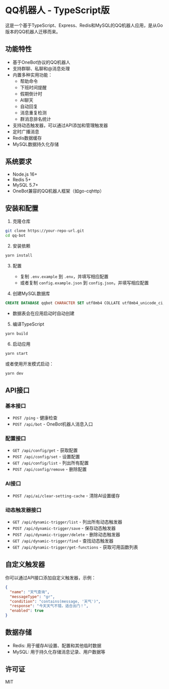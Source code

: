 # QQ机器人 - TypeScript版

这是一个基于TypeScript、Express、Redis和MySQL的QQ机器人应用，是从Go版本的QQ机器人迁移而来。

## 功能特性

- 基于OneBot协议的QQ机器人
- 支持群聊、私聊和@消息处理
- 内置多种实用功能：
  - 帮助命令
  - 下班时间提醒
  - 假期倒计时
  - AI聊天
  - 自动回复
  - 消息重复检测
  - 群消息排名统计
- 支持动态触发器，可以通过API添加和管理触发器
- 定时广播消息
- Redis数据缓存
- MySQL数据持久化存储

## 系统要求

- Node.js 16+
- Redis 5+
- MySQL 5.7+
- OneBot兼容的QQ机器人框架（如go-cqhttp）

## 安装和配置

1. 克隆仓库
```bash
git clone https://your-repo-url.git
cd qq-bot
```

2. 安装依赖
```bash
yarn install
```

3. 配置
   - 复制 `.env.example` 到 `.env`，并填写相应配置
   - 或者复制 `config.example.json` 到 `config.json`，并填写相应配置

4. 创建MySQL数据库
```sql
CREATE DATABASE qqbot CHARACTER SET utf8mb4 COLLATE utf8mb4_unicode_ci;
```
   - 数据表会在应用启动时自动创建

5. 编译TypeScript
```bash
yarn build
```

6. 启动应用
```bash
yarn start
```

或者使用开发模式启动：
```bash
yarn dev
```

## API接口

### 基本接口
- `POST /ping` - 健康检查
- `POST /api/bot` - OneBot机器人消息入口

### 配置接口
- `GET /api/config/get` - 获取配置
- `POST /api/config/set` - 设置配置
- `GET /api/config/list` - 列出所有配置
- `POST /api/config/remove` - 删除配置

### AI接口
- `POST /api/ai/clear-setting-cache` - 清除AI设置缓存

### 动态触发器接口
- `GET /api/dynamic-trigger/list` - 列出所有动态触发器
- `POST /api/dynamic-trigger/save` - 保存动态触发器
- `POST /api/dynamic-trigger/delete` - 删除动态触发器
- `GET /api/dynamic-trigger/find` - 查找动态触发器
- `GET /api/dynamic-trigger/get-functions` - 获取可用函数列表

## 自定义触发器

你可以通过API接口添加自定义触发器，示例：

```json
{
  "name": "天气查询",
  "messageType": "gr",
  "condition": "contains(message, '天气')",
  "response": "今天天气不错，适合出门！",
  "enabled": true
}
```

## 数据存储

- Redis: 用于缓存AI设置、配置和其他临时数据
- MySQL: 用于持久化存储消息记录、用户数据等

## 许可证

MIT
